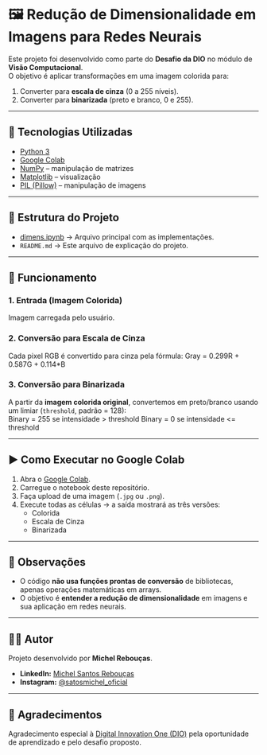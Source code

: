 # 🖼️ Redução de Dimensionalidade em Imagens para Redes Neurais  

Este projeto foi desenvolvido como parte do **Desafio da DIO** no módulo de **Visão Computacional**.  
O objetivo é aplicar transformações em uma imagem colorida para:  

1. Converter para **escala de cinza** (0 a 255 níveis).  
2. Converter para **binarizada** (preto e branco, 0 e 255).  

---

## 🚀 Tecnologias Utilizadas
- [Python 3](https://www.python.org/)  
- [Google Colab](https://colab.research.google.com/)  
- [NumPy](https://numpy.org/) – manipulação de matrizes  
- [Matplotlib](https://matplotlib.org/) – visualização  
- [PIL (Pillow)](https://python-pillow.org/) – manipulação de imagens  

---

## 📂 Estrutura do Projeto

- [dimens.ipynb](https://github.com/SatosMichel/projeto-redu-dimension/blob/main/dimens.ipynb) → Arquivo principal com as implementações.  
- `README.md` → Este arquivo de explicação do projeto.  

---

## 🔎 Funcionamento

### 1. Entrada (Imagem Colorida)
Imagem carregada pelo usuário.  

### 2. Conversão para Escala de Cinza
Cada pixel RGB é convertido para cinza pela fórmula:
Gray = 0.299R + 0.587G + 0.114*B


### 3. Conversão para Binarizada
A partir da **imagem colorida original**, convertemos em preto/branco usando um limiar (`threshold`, padrão = 128):  
Binary = 255 se intensidade > threshold
Binary = 0 se intensidade <= threshold

---

## ▶️ Como Executar no Google Colab

1. Abra o [Google Colab](https://colab.research.google.com/).  
2. Carregue o notebook deste repositório.  
3. Faça upload de uma imagem (`.jpg` ou `.png`).  
4. Execute todas as células → a saída mostrará as três versões:  
   - Colorida  
   - Escala de Cinza  
   - Binarizada  

---

## 📌 Observações
- O código **não usa funções prontas de conversão** de bibliotecas, apenas operações matemáticas em arrays.  
- O objetivo é **entender a redução de dimensionalidade** em imagens e sua aplicação em redes neurais.  

---

## 👨‍💻 Autor

Projeto desenvolvido por **Michel Rebouças**.

- **LinkedIn:** [Michel Santos Rebouças](https://www.linkedin.com/in/michel-santos-rebou%C3%A7as-5a81b561/)
- **Instagram:** [@satosmichel_oficial](https://www.instagram.com/satosmichel_oficial/)

---

## 🙏 Agradecimentos

Agradecimento especial à [Digital Innovation One (DIO)](https://dio.me/) pela oportunidade de aprendizado e pelo desafio proposto.
